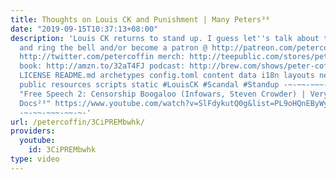 ```yaml
---
title: Thoughts on Louis CK and Punishment | Many Peters³⁸
date: "2019-09-15T10:37:13+08:00"
description: 'Louis CK returns to stand up. I guess let''s talk about that. subscribe
  and ring the bell and/or become a patron @ http://patreon.com/petercoffin follow:
  http://twitter.com/petercoffin merch: http://teepublic.com/stores/peter-coffin?ref_id=6134
  book: http://amzn.to/32aT4FJ podcast: http://brew.com/shows/peter-coffin CONTRIBUTING.md
  LICENSE README.md archetypes config.toml content data i18n layouts netlify.toml
  public resources scripts static #LouisCK #Scandal #Standup -~-~~-~~~-~~-~- NEW VIDEO:
  "Free Speech 2: Censorship Boogaloo (Infowars, Steven Crowder) | Very Important
  Docs²³" https://www.youtube.com/watch?v=SlFdykutQ0g&list=PL9oHQnEByWyXObkJN9YYQS9hxBjpN8RLG
  -~-~~-~~~-~~-~-'
url: /petercoffin/3CiPREMbwhk/
providers:
  youtube:
    id: 3CiPREMbwhk
type: video
---
```

